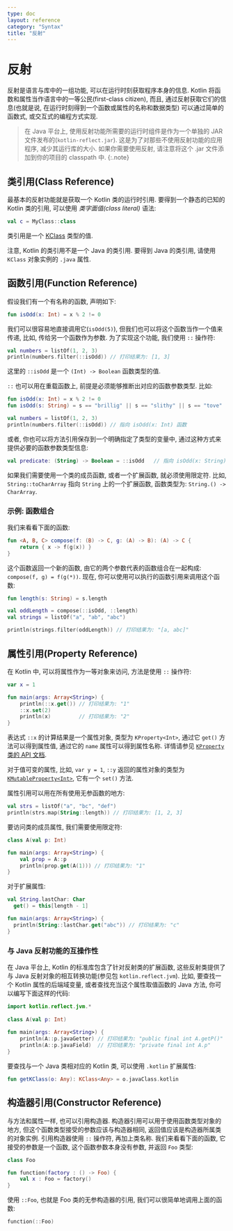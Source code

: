 ```yaml
---
type: doc
layout: reference
category: "Syntax"
title: "反射"
---
```


# 反射

反射是语言与库中的一组功能, 可以在运行时刻获取程序本身的信息.
Kotlin 将函数和属性当作语言中的一等公民(first-class citizen), 而且, 通过反射获取它们的信息(也就是说, 在运行时刻得到一个函数或属性的名称和数据类型) 可以通过简单的函数式, 或交互式的编程方式实现.

> 在 Java 平台上, 使用反射功能所需要的运行时组件是作为一个单独的 JAR 文件发布的(`kotlin-reflect.jar`). 这是为了对那些不使用反射功能的应用程序, 减少其运行库的大小. 如果你需要使用反射, 请注意将这个 .jar 文件添加到你的项目的 classpath 中.
{:.note}

## 类引用(Class Reference)

最基本的反射功能就是获取一个 Kotlin 类的运行时引用. 要得到一个静态的已知的 Kotlin 类的引用, 可以使用 _类字面值(class literal)_ 语法:

``` kotlin
val c = MyClass::class
```

类引用是一个 [KClass](/api/latest/jvm/stdlib/kotlin.reflect/-k-class/index.html) 类型的值.

注意, Kotlin 的类引用不是一个 Java 的类引用. 要得到 Java 的类引用, 请使用 `KClass` 对象实例的 `.java` 属性.

## 函数引用(Function Reference)

假设我们有一个有名称的函数, 声明如下:

``` kotlin
fun isOdd(x: Int) = x % 2 != 0
```

我们可以很容易地直接调用它(`isOdd(5)`), 但我们也可以将这个函数当作一个值来传递, 比如, 传给另一个函数作为参数.
为了实现这个功能, 我们使用 `::` 操作符:

``` kotlin
val numbers = listOf(1, 2, 3)
println(numbers.filter(::isOdd)) // 打印结果为: [1, 3]
```

这里的 `::isOdd` 是一个 `(Int) -> Boolean` 函数类型的值.

`::` 也可以用在重载函数上, 前提是必须能够推断出对应的函数参数类型.
比如:

``` kotlin
fun isOdd(x: Int) = x % 2 != 0
fun isOdd(s: String) = s == "brillig" || s == "slithy" || s == "tove"

val numbers = listOf(1, 2, 3)
println(numbers.filter(::isOdd)) // 指向 isOdd(x: Int) 函数
```

或者, 你也可以将方法引用保存到一个明确指定了类型的变量中, 通过这种方式来提供必要的函数参数类型信息:

``` kotlin
val predicate: (String) -> Boolean = ::isOdd   // 指向 isOdd(x: String) 函数
```

如果我们需要使用一个类的成员函数, 或者一个扩展函数, 就必须使用限定符.
比如, `String::toCharArray` 指向 `String` 上的一个扩展函数, 函数类型为: `String.() -> CharArray`.

### 示例: 函数组合

我们来看看下面的函数:

``` kotlin
fun <A, B, C> compose(f: (B) -> C, g: (A) -> B): (A) -> C {
    return { x -> f(g(x)) }
}
```

这个函数返回一个新的函数, 由它的两个参数代表的函数组合在一起构成: `compose(f, g) = f(g(*))`.
现在, 你可以使用可以执行的函数引用来调用这个函数:


``` kotlin
fun length(s: String) = s.length

val oddLength = compose(::isOdd, ::length)
val strings = listOf("a", "ab", "abc")

println(strings.filter(oddLength)) // 打印结果为: "[a, abc]"
```

## 属性引用(Property Reference)

在 Kotlin 中, 可以将属性作为一等对象来访问, 方法是使用 `::` 操作符:

``` kotlin
var x = 1

fun main(args: Array<String>) {
    println(::x.get()) // 打印结果为: "1"
    ::x.set(2)
    println(x)         // 打印结果为: "2"
}
```

表达式 `::x` 的计算结果是一个属性对象, 类型为 `KProperty<Int>`, 通过它 `get()` 方法可以得到属性值, 通过它的 `name` 属性可以得到属性名称. 详情请参见 [`KProperty` 类的 API 文档](/api/latest/jvm/stdlib/kotlin.reflect/-k-property/index.html).

对于值可变的属性, 比如, `var y = 1`, `::y` 返回的属性对象的类型为 [`KMutableProperty<Int>`](/api/latest/jvm/stdlib/kotlin.reflect/-k-mutable-property/index.html),
它有一个 `set()` 方法.                     

属性引用可以用在所有使用无参函数的地方:
 
``` kotlin
val strs = listOf("a", "bc", "def")
println(strs.map(String::length)) // 打印结果为: [1, 2, 3]
```

要访问类的成员属性, 我们需要使用限定符:

``` kotlin
class A(val p: Int)

fun main(args: Array<String>) {
    val prop = A::p
    println(prop.get(A(1))) // 打印结果为: "1"
}
```

对于扩展属性:


``` kotlin
val String.lastChar: Char
  get() = this[length - 1]

fun main(args: Array<String>) {
  println(String::lastChar.get("abc")) // 打印结果为: "c"
}
```

### 与 Java 反射功能的互操作性

在 Java 平台上, Kotlin 的标准库包含了针对反射类的扩展函数, 这些反射类提供了与 Java 反射对象的相互转换功能(参见包 `kotlin.reflect.jvm`).
比如, 要查找一个 Kotlin 属性的后端域变量, 或者查找充当这个属性取值函数的 Java 方法, 你可以编写下面这样的代码:


``` kotlin
import kotlin.reflect.jvm.*
 
class A(val p: Int)
 
fun main(args: Array<String>) {
    println(A::p.javaGetter) // 打印结果为: "public final int A.getP()"
    println(A::p.javaField)  // 打印结果为: "private final int A.p"
}
```

要查找与一个 Java 类相对应的 Kotlin 类, 可以使用 `.kotlin` 扩展属性:

``` kotlin
fun getKClass(o: Any): KClass<Any> = o.javaClass.kotlin
```

## 构造器引用(Constructor Reference)

与方法和属性一样, 也可以引用构造器. 构造器引用可以用于使用函数类型对象的地方, 但这个函数类型接受的参数应该与构造器相同, 返回值应该是构造器所属类的对象实例.
引用构造器使用 `::` 操作符, 再加上类名称. 
我们来看看下面的函数, 它接受的参数是一个函数, 这个函数参数本身没有参数, 并返回 `Foo` 类型:

``` kotlin
class Foo

fun function(factory : () -> Foo) {
    val x : Foo = factory()
}
```

使用 `::Foo`, 也就是 Foo 类的无参构造器的引用, 我们可以很简单地调用上面的函数:

``` kotlin
function(::Foo)
```
